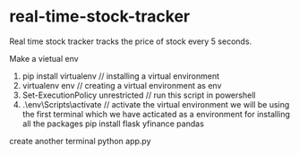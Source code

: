 # real-time-stock-tracker
Real time stock tracker tracks the price of stock every 5 seconds.

Make a vietual env 
1) pip install virtualenv  // installing a virtual environment
2) virtualenv env          // creating a virtual environment as env
3) Set-ExecutionPolicy unrestricted // run this script in powershell
4) .\env\Scripts\activate    // activate the virtual environment
we will be using the first terminal which we have acticated as a environment for installing all the packages
pip install flask yfinance pandas

create another terminal 
python app.py
